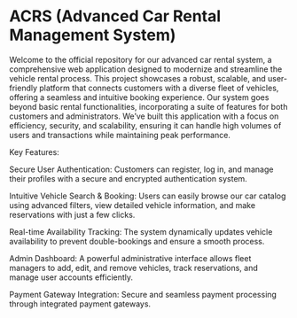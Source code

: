 # ACRS (Advanced Car Rental Management   System)
Welcome to the official repository for our advanced car rental system, a comprehensive web application designed to modernize and streamline the vehicle rental process. This project showcases a robust, scalable, and user-friendly platform that connects customers with a diverse fleet of vehicles, offering a seamless and intuitive booking experience.
Our system goes beyond basic rental functionalities, incorporating a suite of features for both customers and administrators. We’ve built this application with a focus on efficiency, security, and scalability, ensuring it can handle high volumes of users and transactions while maintaining peak performance.

Key Features:

Secure User Authentication: Customers can register, log in, and manage their profiles with a secure and encrypted authentication system.

Intuitive Vehicle Search & Booking: Users can easily browse our car catalog using advanced filters, view detailed vehicle information, and make reservations with just a few clicks.

Real-time Availability Tracking: The system dynamically updates vehicle availability to prevent double-bookings and ensure a smooth process.

Admin Dashboard: A powerful administrative interface allows fleet managers to add, edit, and remove vehicles, track reservations, and manage user accounts efficiently.

Payment Gateway Integration: Secure and seamless payment processing through integrated payment gateways.
